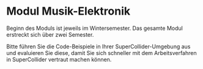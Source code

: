 # Modul Musik-Elektronik

Beginn des Moduls ist jeweils im Wintersemester. Das gesamte Modul erstreckt sich über zwei Semester.

Bitte führen Sie die Code-Beispiele in Ihrer SuperCollider-Umgebung aus und evaluieren Sie diese, damit Sie sich schneller mit dem Arbeitsverfahren in SuperCollider vertraut machen können.